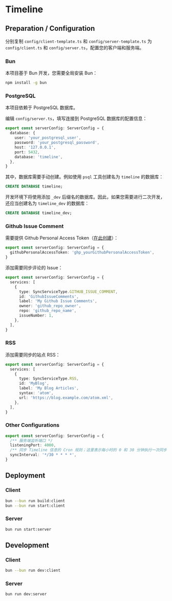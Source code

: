# Timeline

## Preparation / Configuration

分别复制 `config/client-template.ts` 和 `config/server-template.ts` 为 `config/client.ts` 和 `config/server.ts`，配置您的客户端和服务端。

### Bun

本项目基于 Bun 开发，您需要全局安装 Bun：

```bash
npm install -g bun
```

### PostgreSQL

本项目依赖于 PostgreSQL 数据库。

编辑 `config/server.ts`，填写连接到 PostgreSQL 数据库的配置信息：

```ts
export const serverConfig: ServerConfig = {
  database: {
    user: 'your_postgresql_user',
    password: 'your_postgresql_password',
    host: '127.0.0.1',
    port: 5432,
    database: 'timeline',
  },
}
```

其中，数据库需要手动创建。例如使用 `psql` 工具创建名为 `timeline` 的数据库：

```sql
CREATE DATABASE timeline;
```

开发环境下将使用添加 `_dev` 后缀名的数据库。因此，如果您需要进行二次开发，还应当创建名为 `timeline_dev` 的数据库：

```sql
CREATE DATABASE timeline_dev;
```

### Github Issue Comment

需要提供 Github Personal Access Token（[在此创建](https://github.com/settings/tokens/new?scopes=repo)）：

```ts
export const serverConfig: ServerConfig = {
  githubPersonalAccessToken: 'ghp_yourGithubPersonalAccessToken',
}
```

添加需要同步评论的 Issue：

```ts
export const serverConfig: ServerConfig = {
  services: [
    {
      type: SyncServiceType.GITHUB_ISSUE_COMMENT,
      id: 'GithubIssueComments',
      label: 'My Github Issue Comments',
      owner: 'github_repo_owner',
      repo: 'github_repo_name',
      issueNumber: 1,
    },
  ],
}
```

### RSS

添加需要同步的站点 RSS：

```ts
export const serverConfig: ServerConfig = {
  services: [
    {
      type: SyncServiceType.RSS,
      id: 'MyBlog',
      label: 'My Blog Articles',
      syntax: 'atom',
      url: 'https://blog.example.com/atom.xml',
    },
  ],
}
```

### Other Configurations

```ts
export const serverConfig: ServerConfig = {
  /** 服务端监听端口 */
  listeningPort: 4000,
  /** 同步 Timeline 信息的 Cron 规则；这里表示每小时的 0 和 30 分钟执行一次同步操作 */
  syncInterval: '*/30 * * * *',
}
```

## Deployment

### Client

```bash
bun --bun run build:client
bun --bun run start:client
```

### Server

```bash
bun run start:server
```

## Development

### Client

```bash
bun --bun run dev:client
```

### Server

```bash
bun run dev:server
```
